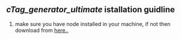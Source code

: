 ## *cTag_generator_ultimate* istallation guidline

1. make sure you have node installed in your machine, if not then download from [here..](https://nodejs.org/dist/v14.17.6/node-v14.17.6-x64.msi)
